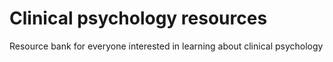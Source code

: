 # Clinical psychology resources
Resource bank for everyone interested in learning about clinical psychology
